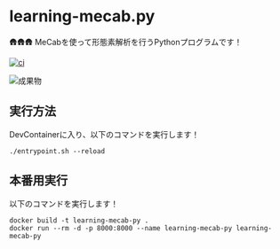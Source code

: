 # learning-mecab.py

🛖🛖🛖 MeCabを使って形態素解析を行うPythonプログラムです！  

[![ci](https://github.com/osawa-koki/learning-mecab.py/actions/workflows/ci.yml/badge.svg)](https://github.com/osawa-koki/learning-mecab.py/actions/workflows/ci.yml)

![成果物](./docs/images/fruit.gif)  

## 実行方法

DevContainerに入り、以下のコマンドを実行します！  

```shell
./entrypoint.sh --reload
```

## 本番用実行

以下のコマンドを実行します！  

```shell
docker build -t learning-mecab-py .
docker run --rm -d -p 8000:8000 --name learning-mecab-py learning-mecab-py
```
